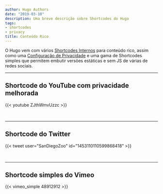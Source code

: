 ```yaml
---
author: Hugo Authors
date: "2019-03-10"
description: Uma breve descrição sobre Shortcodes do Hugo
tags:
- shortcodes
- privacy
title: Conteúdo Rico
---
```


O Hugo vem com vários [Shortcodes Internos](https://gohugo.io/content-management/shortcodes/#use-hugos-built-in-shortcodes) para conteúdo rico, assim como uma [Configuração de Privacidade](https://gohugo.io/about/hugo-and-gdpr/) e uma gama de Shortcodes simples que permitem embutir versões estáticas e sem JS de várias de redes sociais.
<!--more-->
---

## Shortcode do YouTube com privacidade melhorada

{{< youtube ZJthWmvUzzc >}}

<br>

---

## Shortcode do Twitter

{{< tweet user="SanDiegoZoo" id="1453110110599868418" >}}

<br>

---

## Shortcode simples do Vimeo

{{< vimeo_simple 48912912 >}}

